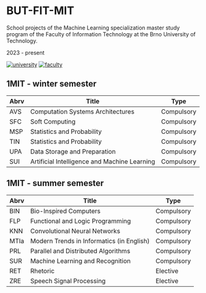 # BUT-FIT-MIT
School projects of the Machine Learning specialization master study program of the Faculty of Information Technology at the Brno University of Technology.

2023 - present

[![university](https://img.shields.io/badge/university-Brno%20University%20of%20Technology-red.svg)](https://www.vutbr.cz/en/)
[![faculty](https://img.shields.io/badge/faculty-Faculty%20of%20Information%20Technology-blue.svg)](http://www.fit.vutbr.cz/.en)


## 1MIT - winter semester

| Abrv | Title                                        | Type       |
|------|----------------------------------------------|------------|
| AVS  | Computation Systems Architectures            | Compulsory |
| SFC  | Soft Computing                               | Compulsory |
| MSP  | Statistics and Probability                   | Compulsory |
| TIN  | Statistics and Probability                   | Compulsory |
| UPA  | Data Storage and Preparation                 | Compulsory |
| SUI  | Artificial Intelligence and Machine Learning | Compulsory |

## 1MIT - summer semester

| Abrv | Title                                     | Type                |
|------|-------------------------------------------|---------------------|
| BIN  | Bio-Inspired Computers                    | Compulsory          |
| FLP  | Functional and Logic Programming          | Compulsory          |
| KNN  | Convolutional Neural Networks             | Compulsory          |
| MTIa | Modern Trends in Informatics (in English) | Compulsory          |
| PRL  | Parallel and Distributed Algorithms       | Compulsory          |
| SUR  | Machine Learning and Recognition          | Compulsory          |
| RET  | Rhetoric                                  | Elective            |
| ZRE  | Speech Signal Processing                  | Elective            |

